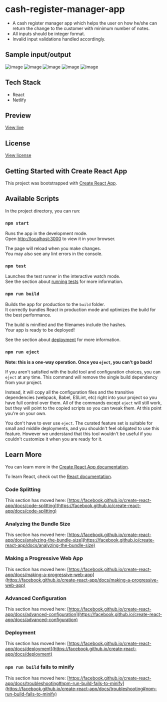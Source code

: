 # cash-register-manager-app

* A cash register manager app which helps the user on how he/she can return the change to the customer with minimum number of notes.
* All inputs should be integer format.
* Invalid input validations handled accordingly.

## Sample input/output

![image](https://user-images.githubusercontent.com/27736288/209478064-777b2412-6913-405a-a2e1-191fda4405ee.png)
![image](https://user-images.githubusercontent.com/27736288/209478078-1818fe56-3c7f-4959-8734-5142e8294783.png)
![image](https://user-images.githubusercontent.com/27736288/209478094-b464b91a-bcc1-46ee-8d4f-a36d33eafc56.png)
![image](https://user-images.githubusercontent.com/27736288/209478108-9e291cb5-a76c-45e2-b690-bad79d2db970.png)
![image](https://user-images.githubusercontent.com/27736288/209478130-472574ee-c63f-4bdf-8667-d3ccc6ee47e4.png)


## Tech Stack

* React
* Netlify

## Preview

[View live](https://cash-register-app-gautam-balamurali.netlify.app/)

## License

[View license](https://github.com/gautam-balamurali/cash-register-manager-app/blob/master/LICENSE.md)

## Getting Started with Create React App

This project was bootstrapped with [Create React App](https://github.com/facebook/create-react-app).

## Available Scripts

In the project directory, you can run:

### `npm start`

Runs the app in the development mode.\
Open [http://localhost:3000](http://localhost:3000) to view it in your browser.

The page will reload when you make changes.\
You may also see any lint errors in the console.

### `npm test`

Launches the test runner in the interactive watch mode.\
See the section about [running tests](https://facebook.github.io/create-react-app/docs/running-tests) for more information.

### `npm run build`

Builds the app for production to the `build` folder.\
It correctly bundles React in production mode and optimizes the build for the best performance.

The build is minified and the filenames include the hashes.\
Your app is ready to be deployed!

See the section about [deployment](https://facebook.github.io/create-react-app/docs/deployment) for more information.

### `npm run eject`

**Note: this is a one-way operation. Once you `eject`, you can't go back!**

If you aren't satisfied with the build tool and configuration choices, you can `eject` at any time. This command will remove the single build dependency from your project.

Instead, it will copy all the configuration files and the transitive dependencies (webpack, Babel, ESLint, etc) right into your project so you have full control over them. All of the commands except `eject` will still work, but they will point to the copied scripts so you can tweak them. At this point you're on your own.

You don't have to ever use `eject`. The curated feature set is suitable for small and middle deployments, and you shouldn't feel obligated to use this feature. However we understand that this tool wouldn't be useful if you couldn't customize it when you are ready for it.

## Learn More

You can learn more in the [Create React App documentation](https://facebook.github.io/create-react-app/docs/getting-started).

To learn React, check out the [React documentation](https://reactjs.org/).

### Code Splitting

This section has moved here: [https://facebook.github.io/create-react-app/docs/code-splitting](https://facebook.github.io/create-react-app/docs/code-splitting)

### Analyzing the Bundle Size

This section has moved here: [https://facebook.github.io/create-react-app/docs/analyzing-the-bundle-size](https://facebook.github.io/create-react-app/docs/analyzing-the-bundle-size)

### Making a Progressive Web App

This section has moved here: [https://facebook.github.io/create-react-app/docs/making-a-progressive-web-app](https://facebook.github.io/create-react-app/docs/making-a-progressive-web-app)

### Advanced Configuration

This section has moved here: [https://facebook.github.io/create-react-app/docs/advanced-configuration](https://facebook.github.io/create-react-app/docs/advanced-configuration)

### Deployment

This section has moved here: [https://facebook.github.io/create-react-app/docs/deployment](https://facebook.github.io/create-react-app/docs/deployment)

### `npm run build` fails to minify

This section has moved here: [https://facebook.github.io/create-react-app/docs/troubleshooting#npm-run-build-fails-to-minify](https://facebook.github.io/create-react-app/docs/troubleshooting#npm-run-build-fails-to-minify)
